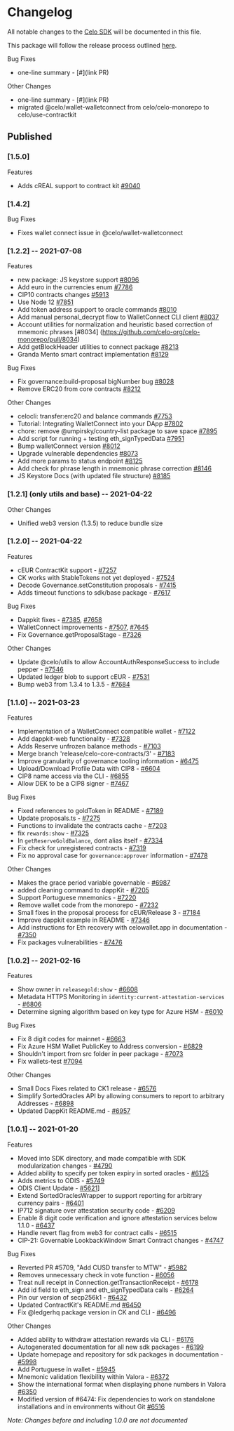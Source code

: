 # Changelog
All notable changes to the [Celo SDK](https://docs.celo.org/developer-guide/sdk-code-reference) will be documented in this file.

This package will follow the release process outlined [here](https://docs.celo.org/community/release-process).


Bug Fixes
-  one-line summary - [#](link PR)

Other Changes
-  one-line summary - [#](link PR)
-  migrated @celo/wallet-walletconnect from celo/celo-monorepo to celo/use-contractkit

## Published

### **[1.5.0]**
Features
- Adds cREAL support to contract kit [#9040](https://github.com/celo-org/celo-monorepo/pull/9040)

### **[1.4.2]**
Bug Fixes
-  Fixes wallet connect issue in @celo/wallet-walletconnect


### **[1.2.2]** -- 2021-07-08
Features
- new package: JS keystore support [#8096](https://github.com/celo-org/celo-monorepo/pull/8096)
- Add euro in the currencies enum [#7786](https://github.com/celo-org/celo-monorepo/pull/7786)
- CIP10 contracts changes [#5913](https://github.com/celo-org/celo-monorepo/pull/5913)
- Use Node 12 [#7851](https://github.com/celo-org/celo-monorepo/pull/7851)
- Add token address support to oracle commands [#8010](https://github.com/celo-org/celo-monorepo/pull/8010)
- Add manual personal_decrypt flow to WalletConnect CLI client [#8037](https://github.com/celo-org/celo-monorepo/pull/8037)
- Account utilities for normalization and heuristic based correction of mnemonic phrases [#8034] (https://github.com/celo-org/celo-monorepo/pull/8034)
- Add getBlockHeader utilities to connect package [#8213](https://github.com/celo-org/celo-monorepo/pull/8213)
- Granda Mento smart contract implementation [#8129](https://github.com/celo-org/celo-monorepo/pull/8129)

Bug Fixes
- Fix governance:build-proposal bigNumber bug [#8028](https://github.com/celo-org/celo-monorepo/pull/8028)
- Remove ERC20 from core contracts [#8212](https://github.com/celo-org/celo-monorepo/pull/8212)

Other Changes
- celocli: transfer:erc20 and balance commands [#7753](https://github.com/celo-org/celo-monorepo/pull/7753)
- Tutorial: Integrating WalletConnect into your DApp [#7802](https://github.com/celo-org/celo-monorepo/pull/7802)
- chore: remove @umpirsky/country-list package to save space [#7895](https://github.com/celo-org/celo-monorepo/pull/7895)
- Add script for running + testing eth_signTypedData [#7951](https://github.com/celo-org/celo-monorepo/pull/7951)
- Bump walletConnect version [#8012](https://github.com/celo-org/celo-monorepo/pull/8012)
- Upgrade vulnerable dependencies [#8073](https://github.com/celo-org/celo-monorepo/pull/8073)
- Add more params to status endpoint [#8125](https://github.com/celo-org/celo-monorepo/pull/8125)
- Add check for phrase length in mnemonic phrase correction [#8146](https://github.com/celo-org/celo-monorepo/pull/8146)
- JS Keystore Docs (with updated file structure) [#8185](https://github.com/celo-org/celo-monorepo/pull/8185)

### **[1.2.1]** (only utils and base) -- 2021-04-22

Other Changes
-  Unified web3 version (1.3.5) to reduce bundle size


### **[1.2.0]** -- 2021-04-22
Features
- cEUR ContractKit support - [#7257](https://github.com/celo-org/celo-monorepo/pull/7257)
- CK works with StableTokens not yet deployed - [#7524](https://github.com/celo-org/celo-monorepo/pull/7524)
- Decode Governance.setConstitution proposals - [#7415](https://github.com/celo-org/celo-monorepo/pull/7415)
- Adds timeout functions to sdk/base package - [#7617](https://github.com/celo-org/celo-monorepo/pull/7617)

Bug Fixes
- Dappkit fixes - [#7385](https://github.com/celo-org/celo-monorepo/pull/7385), [#7658](https://github.com/celo-org/celo-monorepo/pull/7658)
- WalletConnect improvements - [#7507](https://github.com/celo-org/celo-monorepo/pull/7507), [#7645](https://github.com/celo-org/celo-monorepo/pull/7645)
- Fix Governance.getProposalStage - [#7326](https://github.com/celo-org/celo-monorepo/pull/7326)

Other Changes
- Update @celo/utils to allow AccountAuthResponseSuccess to include pepper - [#7546](https://github.com/celo-org/celo-monorepo/pull/7546)
- Updated ledger blob to support cEUR - [#7531](https://github.com/celo-org/celo-monorepo/pull/7531)
- Bump web3 from 1.3.4 to 1.3.5 - [#7684](https://github.com/celo-org/celo-monorepo/pull/7684)

### **[1.1.0]** -- 2021-03-23
Features
- Implementation of a WalletConnect compatible wallet - [#7122](https://github.com/celo-org/celo-monorepo/pull/7122)
- Add dappkit-web functionality - [#7328](https://github.com/celo-org/celo-monorepo/pull/7328)
- Adds Reserve unfrozen balance methods - [#7103](https://github.com/celo-org/celo-monorepo/pull/7103)
- Merge branch 'release/celo-core-contracts/3' - [#7183](https://github.com/celo-org/celo-monorepo/pull/7183)
- Improve granularity of governance tooling information - [#6475](https://github.com/celo-org/celo-monorepo/pull/6475)
- Upload/Download Profile Data with CIP8 - [#6604](https://github.com/celo-org/celo-monorepo/pull/6604)
- CIP8 name access via the CLI - [#6855](https://github.com/celo-org/celo-monorepo/pull/6855)
- Allow DEK to be a CIP8 signer - [#7467](https://github.com/celo-org/celo-monorepo/pull/7467)

Bug Fixes
- Fixed references to goldToken in README - [#7189](https://github.com/celo-org/celo-monorepo/pull/7189)
- Update proposals.ts - [#7275](https://github.com/celo-org/celo-monorepo/pull/7275)
- Functions to invalidate the contracts cache - [#7203](https://github.com/celo-org/celo-monorepo/pull/7203)
- fix `rewards:show` - [#7325](https://github.com/celo-org/celo-monorepo/pull/7325)
- In `getReserveGoldBalance`, dont alias itself - [#7334](https://github.com/celo-org/celo-monorepo/pull/7334)
- Fix check for unregistered contracts - [#7319](https://github.com/celo-org/celo-monorepo/pull/7319)
- Fix no approval case for `governance:approver` information - [#7478](https://github.com/celo-org/celo-monorepo/pull/7478)

Other Changes
- Makes the grace period variable governable - [#6987](https://github.com/celo-org/celo-monorepo/pull/6987)
- added cleaning command to dappKit - [#7205](https://github.com/celo-org/celo-monorepo/pull/7205)
- Support Portuguese mnemonics - [#7220](https://github.com/celo-org/celo-monorepo/pull/7220)
- Remove wallet code from the monorepo - [#7232](https://github.com/celo-org/celo-monorepo/pull/7232)
- Small fixes in the proposal process for cEUR/Release 3 - [#7184](https://github.com/celo-org/celo-monorepo/pull/7184)
- Improve dappkit example in README - [#7346](https://github.com/celo-org/celo-monorepo/pull/7346)
- Add instructions for Eth recovery with celowallet.app in documentation - [#7350](https://github.com/celo-org/celo-monorepo/pull/7350)
- Fix packages vulnerabilities - [#7476](https://github.com/celo-org/celo-monorepo/pull/7476)


### **[1.0.2]** -- 2021-02-16
Features
- Show owner in `releasegold:show` - [#6608](https://github.com/celo-org/celo-monorepo/pull/6608)
- Metadata HTTPS Monitoring in `identity:current-attestation-services` - [#6806](https://github.com/celo-org/celo-monorepo/pull/6806)
- Determine signing algorithm based on key type for Azure HSM - [#6010](https://github.com/celo-org/celo-monorepo/pull/6010)

Bug Fixes
- Fix 8 digit codes for mainnet - [#6663](https://github.com/celo-org/celo-monorepo/pull/6663)
- Fix Azure HSM Wallet PublicKey to Address conversion - [#6829](https://github.com/celo-org/celo-monorepo/pull/6829)
- Shouldn't import from src folder in peer package - [#7073](https://github.com/celo-org/celo-monorepo/pull/7073)
- Fix wallets-test [#7094](https://github.com/celo-org/celo-monorepo/pull/7094)

Other Changes
- Small Docs Fixes related to CK1 release - [#6576](https://github.com/celo-org/celo-monorepo/pull/6576)
- Simplify SortedOracles API by allowing consumers to report to arbitrary Addresses - [#6898](https://github.com/celo-org/celo-monorepo/pull/6898)
- Updated DappKit README.md - [#6957](https://github.com/celo-org/celo-monorepo/pull/6957)


### **[1.0.1]** -- 2021-01-20
Features
- Moved into SDK directory, and made compatible with SDK modularization changes - [#4790](https://github.com/celo-org/celo-monorepo/pull/4790)
- Added ability to specify per token expiry in sorted oracles - [#6125](https://github.com/celo-org/celo-monorepo/pull/6125)
- Adds metrics to ODIS - [#5749](https://github.com/celo-org/celo-monorepo/pull/5749)
- ODIS Client Update - [#5621](https://github.com/celo-org/celo-monorepo/pull/5621)]
- Extend SortedOraclesWrapper to support reporting for arbitrary currency pairs - [#6401](https://github.com/celo-org/celo-monorepo/pull/6401)
- IP712 signature over attestation security code - [#6209](https://github.com/celo-org/celo-monorepo/pull/6209)
- Enable 8 digit code verification and ignore attestation services below 1.1.0 - [#6437](https://github.com/celo-org/celo-monorepo/pull/6437)
- Handle revert flag from web3 for contract calls - [#6515](https://github.com/celo-org/celo-monorepo/pull/6515)
- CIP-21: Governable LookbackWindow Smart Contract changes - [#4747](https://github.com/celo-org/celo-monorepo/pull/4747)

Bug Fixes
- Reverted PR #5709, "Add CUSD transfer to MTW" - [#5982](https://github.com/celo-org/celo-monorepo/pull/5982)
- Removes unnecessary check in vote function - [#6056](https://github.com/celo-org/celo-monorepo/pull/6056)
- Treat null receipt in Connection.getTransactionReceipt - [#6178](https://github.com/celo-org/celo-monorepo/pull/6178)
- Add id field to eth_sign and eth_signTypedData calls - [#6264](https://github.com/celo-org/celo-monorepo/pull/6264)
- Pin our version of secp256k1 - [#6432](https://github.com/celo-org/celo-monorepo/pull/6432)
- Updated ContractKit's README.md [#6450](https://github.com/celo-org/celo-monorepo/pull/6450)
- Fix @ledgerhq package version in CK and CLI  - [#6496](https://github.com/celo-org/celo-monorepo/pull/6496)

Other Changes
- Added ability to withdraw attestation rewards via CLI - [#6176](https://github.com/celo-org/celo-monorepo/pull/6176)
- Autogenerated documentation for all new sdk packages - [#6199](https://github.com/celo-org/celo-monorepo/pull/6199)
- Update homepage and repository for sdk packages in documentation - [#5998](https://github.com/celo-org/celo-monorepo/pull/5998)
- Add Portuguese in wallet - [#5945](https://github.com/celo-org/celo-monorepo/pull/5945)
- Mnemonic validation flexibility within Valora - [#6372](https://github.com/celo-org/celo-monorepo/pull/6372)
- Show the international format when displaying phone numbers in Valora [#6350](https://github.com/celo-org/celo-monorepo/pull/6350)
- Modified version of #6474: Fix dependencies to work on standalone installations and in environments without Git [#6516](https://github.com/celo-org/celo-monorepo/pull/6516)

_Note: Changes before and including 1.0.0 are not documented_

